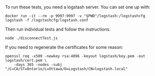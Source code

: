 To run these tests, you need a logstash server.  You can set one up with:

    docker run -it --rm -p 9997:9997 -v "$PWD"/logstash:/logstashcfg logstash -f /logstashcfg/logstash.conf

Then run individual tests and follow the instructions:

    node ./disconnectTest.js

If you need to regenerate the certificates for some reason:

    openssl req -x509 -newkey rsa:4096 -keyout logstash/key.pem -out logstash/cert.pem \
        -days 365 -nodes -subj "/C=CA/ST=Ontario/L=Ottawa/O=Logstash/CN=logstash.local"
